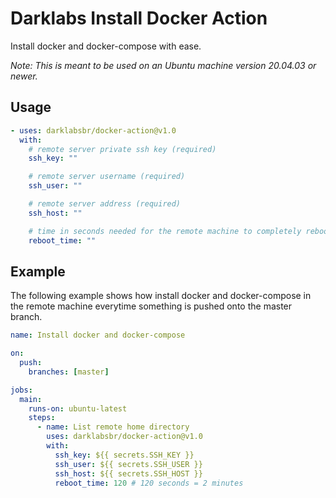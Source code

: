 # Darklabs Install Docker Action

Install docker and docker-compose with ease.

_Note: This is meant to be used on an Ubuntu machine version 20.04.03 or newer._

## Usage

```yml
- uses: darklabsbr/docker-action@v1.0
  with:
    # remote server private ssh key (required)
    ssh_key: ""

    # remote server username (required)
    ssh_user: ""

    # remote server address (required)
    ssh_host: ""

    # time in seconds needed for the remote machine to completely reboot (default 60s)
    reboot_time: ""
```

## Example

The following example shows how install docker and docker-compose in the remote machine
everytime something is pushed onto the master branch.

```yml
name: Install docker and docker-compose

on:
  push:
    branches: [master]

jobs:
  main:
    runs-on: ubuntu-latest
    steps:
      - name: List remote home directory
        uses: darklabsbr/docker-action@v1.0
        with:
          ssh_key: ${{ secrets.SSH_KEY }}
          ssh_user: ${{ secrets.SSH_USER }}
          ssh_host: ${{ secrets.SSH_HOST }}
          reboot_time: 120 # 120 seconds = 2 minutes
```
